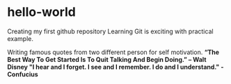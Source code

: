 # hello-world
Creating my first github repository
Learning Git is exciting with practical example.

Writing famous quotes from two different person for self motivation.
**“The Best Way To Get Started Is To Quit Talking And Begin Doing.” – Walt Disney
"I hear and I forget. I see and I remember. I do and I understand." - Confucius**
